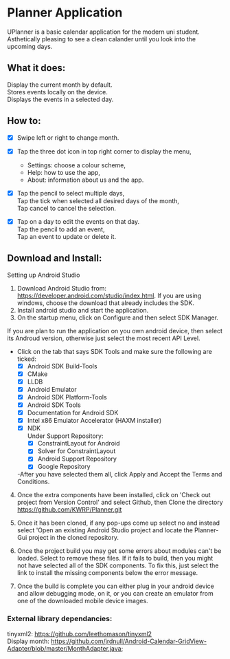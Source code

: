 # Planner Application
UPlanner is a basic calendar application for the modern uni student.<br />
Asthetically pleasing to see a clean calander until you look into the upcoming days.<br />

## What it does:<br />

Display the current month by default.<br />
Stores events locally on the device.<br />
Displays the events in a selected day.<br />

## How to:<br />

- [x] Swipe left or right to change month.<br />

- [x] Tap the three dot icon in top right corner to display the menu,<br />
   - Settings: choose a colour scheme,<br />
   - Help: how to use the app,<br/>
   - About: information about us and the app.<br />

- [x] Tap the pencil to select multiple days,<br />
    Tap the tick when selected all desired days of the month,<br />
    Tap cancel to cancel the selection.<br />
  
- [x] Tap on a day to edit the events on that day.<br />
    Tap the pencil to add an event,<br />
    Tap an event to update or delete it.<br />


## Download and Install: <br />
Setting up Android Studio

1. Download Android Studio from: https://developer.android.com/studio/index.html. 
   If you are using windows, choose the download that already includes the SDK.
2. Install android studio and start the application.
3. On the startup menu, click on Configure and then select SDK Manager.

If you are plan to run the application on you own android device, then select its 
Androud version, otherwise just select the most recent API Level.

- Click on the tab that says SDK Tools and make sure the following are ticked:<br />
	- [x] Android SDK Build-Tools <br />
	- [x] CMake<br />
	- [x] LLDB<br />
	- [x] Android Emulator<br />
	- [x] Android SDK Platform-Tools<br />
	- [x] Android SDK Tools<br />
	- [x] Documentation for Android SDK<br />
	- [x] Intel x86 Emulator Accelerator (HAXM installer)<br />
	- [x] NDK<br />
	Under Support Repository:<br />
		- [x] ConstraintLayout for Android<br />
		- [x] Solver for ConstraintLayout<br />
		- [x] Android Support Repository<br />
		- [x] Google Repository<br />

	-After you have selected them all, click Apply and Accept the Terms and Conditions.

4. Once the extra components have been installed, click on 'Check out project from 
   Version Control' and select Github, then Clone the directory 
   https://github.com/KWRP/Planner.git

5. Once it has been cloned, if any pop-ups come up select no and instead select
   'Open an existing Android Studio project and locate the Planner-Gui project 
    in the cloned repository. 

6. Once the project build you may get some errors about modules can't be loaded. 
   Select to remove these files. If it fails to build, then you might not have
   selected all of the SDK components. 
   To fix this, just select the link to install the missing components below the error message.

7. Once the build is complete you can either plug in your android device and allow debugging mode,
   on it, or you can create an emulator from one of the downloaded mobile device images.


### External library dependancies:

tinyxml2: https://github.com/leethomason/tinyxml2 <br />
Display month: https://github.com/jrdnull/Android-Calendar-GridView-Adapter/blob/master/MonthAdapter.java; <br />


